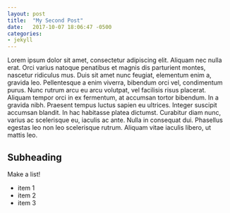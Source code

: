 ```yaml
---
layout: post
title:  "My Second Post"
date:   2017-10-07 18:06:47 -0500
categories:
- jekyll
---
```

Lorem ipsum dolor sit amet, consectetur adipiscing elit. Aliquam nec nulla erat. Orci varius natoque penatibus et magnis dis parturient montes, nascetur ridiculus mus. Duis sit amet nunc feugiat, elementum enim a, gravida leo. Pellentesque a enim viverra, bibendum orci vel, condimentum purus. Nunc rutrum arcu eu arcu volutpat, vel facilisis risus placerat. Aliquam tempor orci in ex fermentum, at accumsan tortor bibendum. In a gravida nibh. Praesent tempus luctus sapien eu ultrices. Integer suscipit accumsan blandit. In hac habitasse platea dictumst. Curabitur diam nunc, varius ac scelerisque eu, iaculis ac ante. Nulla in consequat dui. Phasellus egestas leo non leo scelerisque rutrum. Aliquam vitae iaculis libero, ut mattis leo.

## Subheading

Make a list!

- item 1
- item 2
- item 3
